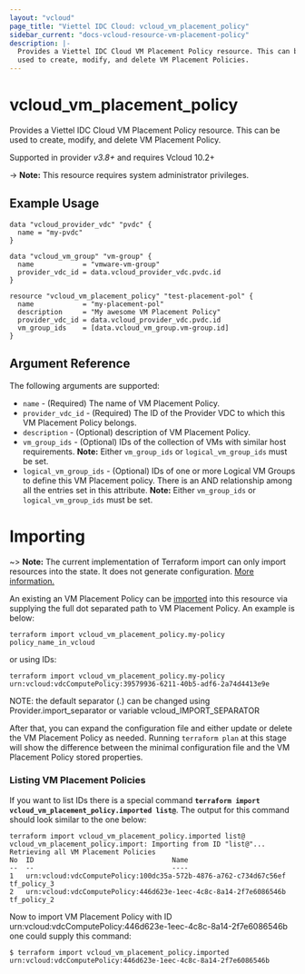 ```yaml
---
layout: "vcloud"
page_title: "Viettel IDC Cloud: vcloud_vm_placement_policy"
sidebar_current: "docs-vcloud-resource-vm-placement-policy"
description: |-
  Provides a Viettel IDC Cloud VM Placement Policy resource. This can be
  used to create, modify, and delete VM Placement Policies.
---
```


# vcloud\_vm\_placement\_policy

Provides a Viettel IDC Cloud VM Placement Policy resource. This can be used to create, modify, and delete VM Placement Policy.

Supported in provider *v3.8+* and requires Vcloud 10.2+

-> **Note:** This resource requires system administrator privileges.

## Example Usage

```hcl
data "vcloud_provider_vdc" "pvdc" {
  name = "my-pvdc"
}

data "vcloud_vm_group" "vm-group" {
  name            = "vmware-vm-group"
  provider_vdc_id = data.vcloud_provider_vdc.pvdc.id
}

resource "vcloud_vm_placement_policy" "test-placement-pol" {
  name            = "my-placement-pol"
  description     = "My awesome VM Placement Policy"
  provider_vdc_id = data.vcloud_provider_vdc.pvdc.id
  vm_group_ids    = [data.vcloud_vm_group.vm-group.id]
}
```
## Argument Reference

The following arguments are supported:

* `name` - (Required) The name of VM Placement Policy.
* `provider_vdc_id` - (Required) The ID of the Provider VDC to which this VM Placement Policy belongs.
* `description` - (Optional) description of VM Placement Policy.
* `vm_group_ids` - (Optional) IDs of the collection of VMs with similar host requirements. **Note:** Either `vm_group_ids` or `logical_vm_group_ids` must be set.
* `logical_vm_group_ids` - (Optional) IDs of one or more Logical VM Groups to define this VM Placement policy. There is an AND relationship among all the entries set in this attribute. **Note:** Either `vm_group_ids` or `logical_vm_group_ids` must be set.

# Importing

~> **Note:** The current implementation of Terraform import can only import resources into the state.
It does not generate configuration. [More information.](https://www.terraform.io/docs/import/)

An existing an VM Placement Policy can be [imported][docs-import] into this resource
via supplying the full dot separated path to VM Placement Policy. An example is
below:

```
terraform import vcloud_vm_placement_policy.my-policy policy_name_in_vcloud
```
or using IDs:
```
terraform import vcloud_vm_placement_policy.my-policy urn:vcloud:vdcComputePolicy:39579936-6211-40b5-adf6-2a74d4413e9e
```

NOTE: the default separator (.) can be changed using Provider.import_separator or variable vcloud_IMPORT_SEPARATOR

[docs-import]:https://www.terraform.io/docs/import/

After that, you can expand the configuration file and either update or delete the VM Placement Policy as needed. Running `terraform plan`
at this stage will show the difference between the minimal configuration file and the VM Placement Policy stored properties.

### Listing VM Placement Policies

If you want to list IDs there is a special command **`terraform import vcloud_vm_placement_policy.imported list@`**. 
The output for this command should look similar to the one below:

```
terraform import vcloud_vm_placement_policy.imported list@
vcloud_vm_placement_policy.import: Importing from ID "list@"...
Retrieving all VM Placement Policies
No	ID									Name	
--	--									----	
1	urn:vcloud:vdcComputePolicy:100dc35a-572b-4876-a762-c734d67c56ef	tf_policy_3
2	urn:vcloud:vdcComputePolicy:446d623e-1eec-4c8c-8a14-2f7e6086546b	tf_policy_2

```

Now to import VM Placement Policy with ID urn:vcloud:vdcComputePolicy:446d623e-1eec-4c8c-8a14-2f7e6086546b one could supply this command:

```shell
$ terraform import vcloud_vm_placement_policy.imported urn:vcloud:vdcComputePolicy:446d623e-1eec-4c8c-8a14-2f7e6086546b
```
